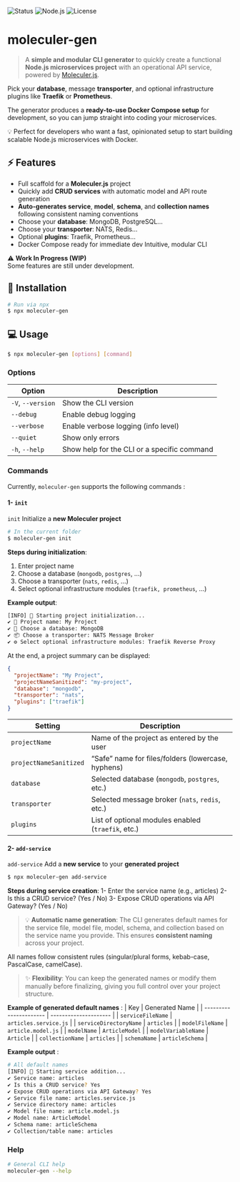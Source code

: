 ![Status](https://img.shields.io/badge/status-WIP-yellow) ![Node.js](https://img.shields.io/badge/node-%3E%3D20-brightgreen) ![License](https://img.shields.io/badge/license-MIT-lightgrey)



# moleculer-gen

> A **simple and modular CLI generator** to quickly create a functional **Node.js microservices project** with an operational API service, powered by [Moleculer.js](https://moleculer.services/). 


Pick your **database**, message **transporter**, and optional infrastructure plugins like **Traefik** or **Prometheus**.  

The generator produces a **ready-to-use Docker Compose setup** for development, so you can jump straight into coding your microservices.

💡 Perfect for developers who want a fast, opinionated setup to start building scalable Node.js microservices with Docker.

## ⚡ Features

- Full scaffold for a **Moleculer.js** project
- Quickly add **CRUD services** with automatic model and API route generation
- **Auto-generates service**, **model**, **schema**, and **collection names** following consistent naming conventions
- Choose your **database**: MongoDB, PostgreSQL…
- Choose your **transporter**: NATS, Redis…
- Optional **plugins**: Traefik, Prometheus…
- Docker Compose ready for immediate dev
Intuitive, modular CLI


⚠️ **Work In Progress (WIP)**  
Some features are still under development.

## 🚀 Installation
```sh
# Run via npx
$ npx moleculer-gen
```

## 💻 Usage
```sh
$ npx moleculer-gen [options] [command]
```

### Options

| Option            | Description                                 |
| ----------------- | ------------------------------------------- |
| `-V`, `--version` | Show the CLI version                        |
| `--debug`         | Enable debug logging                        |
| `--verbose`       | Enable verbose logging (info level)         |
| `--quiet`         | Show only errors                            |
| `-h`, `--help`    | Show help for the CLI or a specific command |

### Commands

Currently, ``moleculer-gen`` supports the following commands :

#### 1- ``init`` 

``init`` Initialize a **new Moleculer project**
```sh
# In the current folder
$ moleculer-gen init
```

**Steps during initialization**:
1. Enter project name
2. Choose a database (``mongodb``, ``postgres``, …)
3. Choose a transporter (``nats``, ``redis``, …)
4. Select optional infrastructure modules (``traefik, prometheus``, …)

**Example output**:
```sh
[INFO] 🚀 Starting project initialization...
✔ 🧱 Project name: My Project
✔ 💾 Choose a database: MongoDB
✔ 📦 Choose a transporter: NATS Message Broker
✔ ⚙️ Select optional infrastructure modules: Traefik Reverse Proxy
```
At the end, a project summary can be displayed:
```json
{
  "projectName": "My Project",
  "projectNameSanitized": "my-project",
  "database": "mongodb",
  "transporter": "nats",
  "plugins": ["traefik"]
}
```

| Setting                | Description                                        |
| ---------------------- | -------------------------------------------------- |
| `projectName`          | Name of the project as entered by the user         |
| `projectNameSanitized` | “Safe” name for files/folders (lowercase, hyphens) |
| `database`             | Selected database (`mongodb`, `postgres`, etc.)    |
| `transporter`          | Selected message broker (`nats`, `redis`, etc.)    |
| `plugins`              | List of optional modules enabled (`traefik`, etc.) |

#### 2- ``add-service``

``add-service`` Add a **new service** to your **generated project**

```sh
$ npx moleculer-gen add-service
```

**Steps during service creation**:
1- Enter the service name (e.g., articles)
2- Is this a CRUD service? (Yes / No)
3- Expose CRUD operations via API Gateway? (Yes / No)

> 💡 **Automatic name generation**:
The CLI generates default names for the service file, model file, model, schema, and collection based on the service name you provide. This ensures **consistent naming** across your project. 

All names follow consistent rules (singular/plural forms, kebab-case, PascalCase, camelCase).

>✨ **Flexibility**: You can keep the generated names or modify them manually before finalizing, giving you full control over your project structure.

**Example of generated default names** :
| Key                    | Generated Name        |
| ---------------------- | --------------------- |
| `serviceFileName`      | `articles.service.js` |
| `serviceDirectoryName` | `articles`            |
| `modelFileName`        | `article.model.js`    |
| `modelName`            | `ArticleModel`        |
| `modelVariableName`    | `Article`             |
| `collectionName`       | `articles`            |
| `schemaName`           | `articleSchema`       |


**Example output** :
```sh
# All default names
[INFO] 🚀 Starting service addition...
✔ Service name: articles
✔ Is this a CRUD service? Yes
✔ Expose CRUD operations via API Gateway? Yes
✔ Service file name: articles.service.js
✔ Service directory name: articles
✔ Model file name: article.model.js
✔ Model name: ArticleModel
✔ Schema name: articleSchema
✔ Collection/table name: articles
```


### Help
```sh
# General CLI help
moleculer-gen --help
```